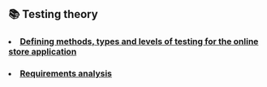 ## :books: Testing theory
### <li> [Defining methods, types and levels of testing for the online store application](https://docs.google.com/spreadsheets/d/1BrbbhKP7aC1qa1X5-8rDKWGq3_kZxSOdHDOTei_Cvd0/edit?usp=sharing)
### <li> [Requirements analysis](https://docs.google.com/spreadsheets/d/1CRY6k5qZgCyHN-YXP62fQNsmYdNDRzEYTOJIP_kQ65I/edit?usp=sharing)
